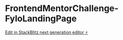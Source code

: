 # FrontendMentorChallenge-FyloLandingPage

[Edit in StackBlitz next generation editor ⚡️](https://stackblitz.com/~/github.com/ItZmEkAtHiR/FrontendMentorChallenge-FyloLandingPage)